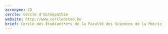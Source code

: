 ```yaml
---
acronyme: CO
cercle: Cercle d'Ostéopathie
website: http://www.cercleosteo.be
brief: Cercle des Étudiant•e•s de la Faculté des Sciences de la Motricité orienté en Ostéopathie
---
```

